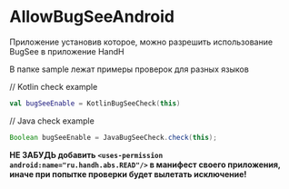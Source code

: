 # AllowBugSeeAndroid
Приложение установив которое, можно разрешить использование BugSee в приложение HandH

В папке sample лежат примеры проверок для разных языков

// Kotlin check example
```kotlin
val bugSeeEnable = KotlinBugSeeCheck(this)
```
// Java check example
```java
Boolean bugSeeEnable = JavaBugSeeCheck.check(this);
```
**НЕ ЗАБУДЬ добавить `<uses-permission android:name="ru.handh.abs.READ"/>` в манифест своего приложения, иначе при попытке проверки будет вылетать исключение!**